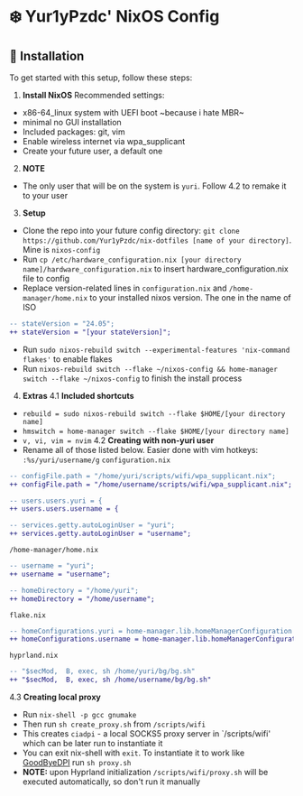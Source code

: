 # ❄️ Yur1yPzdc' NixOS Config

## 🚀 Installation

To get started with this setup, follow these steps:

1. **Install NixOS** Recommended settings:
- x86-64_linux system with UEFI boot ~because i hate MBR~
- minimal no GUI installation
- Included packages: git, vim
- Enable wireless internet via wpa_supplicant
- Create your future user, a default one

2. **NOTE**
- The only user that will be on the system is `yuri`. Follow 4.2 to remake it to your user

3. **Setup**
- Clone the repo into your future config directory: `git clone https://github.com/Yur1yPzdc/nix-dotfiles [name of your directory]`. Mine is `nixos-config`
- Run `cp /etc/hardware_configuration.nix [your directory name]/hardware_configuration.nix` to insert hardware_configuration.nix file to config
- Replace version-related lines in `configuration.nix` and `/home-manager/home.nix` to your installed nixos version. The one in the name of ISO
```diff
-- stateVersion = "24.05";
++ stateVersion = "[your stateVersion]";
```
- Run `sudo nixos-rebuild switch --experimental-features 'nix-command flakes'` to enable flakes
- Run `nixos-rebuild switch --flake ~/nixos-config && home-manager switch --flake ~/nixos-config` to finish the install process

4. **Extras**
4.1 **Included shortcuts**
- `rebuild = sudo nixos-rebuild switch --flake $HOME/[your directory name]`
- `hmswitch = home-manager switch --flake $HOME/[your directory name]`
- `v, vi, vim = nvim`
4.2 **Creating with non-yuri user**
- Rename all of those listed below. Easier done with vim hotkeys: `:%s/yuri/username/g`
`configuration.nix`
```diff
-- configFile.path = "/home/yuri/scripts/wifi/wpa_supplicant.nix";
++ configFile.path = "/home/username/scripts/wifi/wpa_supplicant.nix";

-- users.users.yuri = {
++ users.users.username = {

-- services.getty.autoLoginUser = "yuri";
++ services.getty.autoLoginUser = "username";
```

`/home-manager/home.nix`
```diff
-- username = "yuri";
++ username = "username";

-- homeDirectory = "/home/yuri";
++ homeDirectory = "/home/username";
```

`flake.nix`
```diff
-- homeConfigurations.yuri = home-manager.lib.homeManagerConfiguration {
++ homeConfigurations.username = home-manager.lib.homeManagerConfiguration {
```

`hyprland.nix`
```diff
-- "$secMod,  B, exec, sh /home/yuri/bg/bg.sh"
++ "$secMod,  B, exec, sh /home/username/bg/bg.sh"
```

4.3 **Creating local proxy**
- Run `nix-shell -p gcc gnumake`
- Then run `sh create_proxy.sh` from `/scripts/wifi`
- This creates `ciadpi` - a local SOCKS5 proxy server in `/scripts/wifi' which can be later run to instantiate it 
- You can exit nix-shell with `exit`. To instantiate it to work like [GoodByeDPI](https://github.com/ValdikSS/GoodbyeDPI) run `sh proxy.sh`
- **NOTE:** upon Hyprland initialization `/scripts/wifi/proxy.sh` will be executed automatically, so don't run it manually
